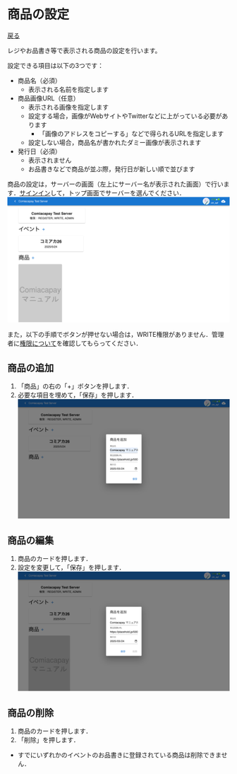 # 商品の設定

[戻る](index.md)

レジやお品書き等で表示される商品の設定を行います。

設定できる項目は以下の3つです：

- 商品名（必須）
  - 表示される名前を指定します
- 商品画像URL（任意）
  - 表示される画像を指定します
  - 設定する場合，画像がWebサイトやTwitterなどに上がっている必要があります
    - 「画像のアドレスをコピーする」などで得られるURLを指定します
  - 設定しない場合，商品名が書かれたダミー画像が表示されます
- 発行日（必須）
  - 表示されません
  - お品書きなどで商品が並ぶ際，発行日が新しい順で並びます

商品の設定は，サーバーの画面（左上にサーバー名が表示された画面）で行います．[サインイン](signin.md)して，トップ画面でサーバーを選んでください．
![](guild.png)

また，以下の手順でボタンが押せない場合は，WRITE権限がありません．管理者に[権限について](permissions.md)を確認してもらってください．

## 商品の追加

1.  「商品」の右の「+」ボタンを押します．
1.  必要な項目を埋めて，「保存」を押します．
    ![](create-item.png)

## 商品の編集

1.  商品のカードを押します．
1.  設定を変更して，「保存」を押します．
    ![](update-item.png)

## 商品の削除

1.  商品のカードを押します．
1.  「削除」を押します．

- すでにいずれかのイベントのお品書きに登録されている商品は削除できません．
